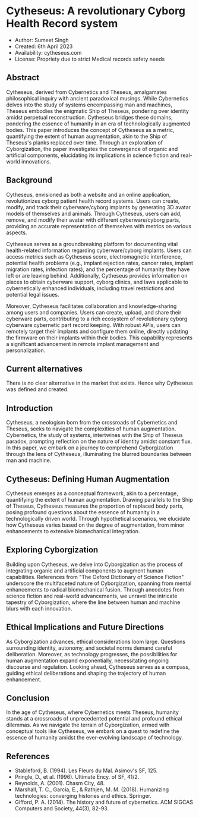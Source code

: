 # Cytheseus: A revolutionary Cyborg Health Record system

* Author: Sumeet Singh
* Created: 6th April 2023
* Availability: cytheseus.com
* License: Propriety due to strict Medical records safety needs

## Abstract
Cytheseus, derived from Cybernetics and Theseus, amalgamates philosophical inquiry with ancient paradoxical musings. While Cybernetics delves into the study of systems encompassing man and machines, Theseus embodies the enigmatic Ship of Theseus, pondering over identity amidst perpetual reconstruction. Cytheseus bridges these domains, pondering the essence of humanity in an era of technologically augmented bodies. This paper introduces the concept of Cytheseus as a metric, quantifying the extent of human augmentation, akin to the Ship of Theseus's planks replaced over time. Through an exploration of Cyborgization, the paper investigates the convergence of organic and artificial components, elucidating its implications in science fiction and real-world innovations.

## Background
Cytheseus, envisioned as both a website and an online application, revolutionizes cyborg patient health record systems. Users can create, modify, and track their cyberware/cyborg implants by generating 3D avatar models of themselves and animals. Through Cytheseus, users can add, remove, and modify their avatar with different cyberware/cyborg parts, providing an accurate representation of themselves with metrics on various aspects.

Cytheseus serves as a groundbreaking platform for documenting vital health-related information regarding cyberware/cyborg implants. Users can access metrics such as Cytheseus score, electromagnetic interference, potential health problems (e.g., implant rejection rates, cancer rates, implant migration rates, infection rates), and the percentage of humanity they have left or are leaving behind. Additionally, Cytheseus provides information on places to obtain cyberware support, cyborg clinics, and laws applicable to cybernetically enhanced individuals, including travel restrictions and potential legal issues.

Moreover, Cytheseus facilitates collaboration and knowledge-sharing among users and companies. Users can create, upload, and share their cyberware parts, contributing to a rich ecosystem of revolutionary cyborg cyberware cybernetic part record keeping. With robust APIs, users can remotely target their implants and configure them online, directly updating the firmware on their implants within their bodies. This capability represents a significant advancement in remote implant management and personalization.

## Current alternatives
There is no clear alternative in the market that exists. Hence why Cytheseus was defined and created.

## Introduction
Cytheseus, a neologism born from the crossroads of Cybernetics and Theseus, seeks to navigate the complexities of human augmentation. Cybernetics, the study of systems, intertwines with the Ship of Theseus paradox, prompting reflection on the nature of identity amidst constant flux. In this paper, we embark on a journey to comprehend Cyborgization through the lens of Cytheseus, illuminating the blurred boundaries between man and machine.

## Cytheseus: Defining Human Augmentation
Cytheseus emerges as a conceptual framework, akin to a percentage, quantifying the extent of human augmentation. Drawing parallels to the Ship of Theseus, Cytheseus measures the proportion of replaced body parts, posing profound questions about the essence of humanity in a technologically driven world. Through hypothetical scenarios, we elucidate how Cytheseus varies based on the degree of augmentation, from minor enhancements to extensive biomechanical integration.

## Exploring Cyborgization
Building upon Cytheseus, we delve into Cyborgization as the process of integrating organic and artificial components to augment human capabilities. References from "The Oxford Dictionary of Science Fiction" underscore the multifaceted nature of Cyborgization, spanning from mental enhancements to radical biomechanical fusion. Through anecdotes from science fiction and real-world advancements, we unravel the intricate tapestry of Cyborgization, where the line between human and machine blurs with each innovation.

## Ethical Implications and Future Directions
As Cyborgization advances, ethical considerations loom large. Questions surrounding identity, autonomy, and societal norms demand careful deliberation. Moreover, as technology progresses, the possibilities for human augmentation expand exponentially, necessitating ongoing discourse and regulation. Looking ahead, Cytheseus serves as a compass, guiding ethical deliberations and shaping the trajectory of human enhancement.

## Conclusion
In the age of Cytheseus, where Cybernetics meets Theseus, humanity stands at a crossroads of unprecedented potential and profound ethical dilemmas. As we navigate the terrain of Cyborgization, armed with conceptual tools like Cytheseus, we embark on a quest to redefine the essence of humanity amidst the ever-evolving landscape of technology.

## References
* Stableford, B. (1994). Les Fleurs du Mal. Asimov's SF, 125.
* Pringle, D., et al. (1996). Ultimate Ency. of SF, 41/2.
* Reynolds, A. (2001). Chasm City, 48.
* Marshall, T. C., Garcia, E., & Rathjen, M. M. (2018). Humanizing technologies: converging histories and ethics. Springer.
* Gifford, P. A. (2014). The history and future of cybernetics. ACM SIGCAS Computers and Society, 44(3), 82-93.








